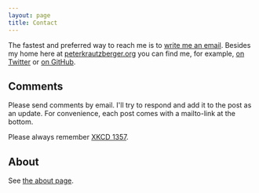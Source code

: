 ```yaml
---
layout: page
title: Contact
---
```


The fastest and preferred way to reach me is to [write me an email](mailto:p.krautzberger@gmail.com). Besides my home here at [peterkrautzberger.org](https://www.peterkrautzberger.org) you can find me, for example, [on Twitter](https://twitter.com/pkrautz) or [on GitHub](https://github.com/pkra).

## Comments

Please send comments by email. I'll try to respond and add it to the post as an update. For convenience, each post comes with a mailto-link at the bottom.

Please always remember [XKCD 1357](http://xkcd.com/1357/).

## About

See [the about page](/about/).

